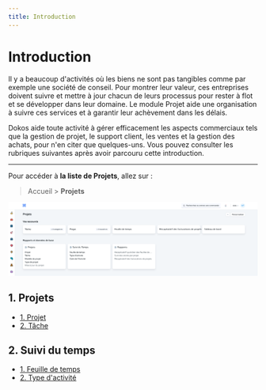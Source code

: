 ```yaml
---
title: Introduction
---
```


# Introduction

Il y a beaucoup d'activités où les biens ne sont pas tangibles comme par exemple une société de conseil. Pour montrer leur valeur, ces entreprises doivent suivre et mettre à jour chacun de leurs processus pour rester à flot et se développer dans leur domaine. Le module Projet aide une organisation à suivre ces services et à garantir leur achèvement dans les délais.

Dokos aide toute activité à gérer efficacement les aspects commerciaux tels que la gestion de projet, le support client, les ventes et la gestion des achats, pour n'en citer que quelques-uns. Vous pouvez consulter les rubriques suivantes après avoir parcouru cette introduction.

---

Pour accéder à **la liste de Projets**, allez sur :

> Accueil > **Projets**

![projet.png](/content/projets/projet.png)

## 1. Projets

- [1. Projet](/dokos/projets/projets)
- [2. Tâche](/dokos/projets/taches)


## 2. Suivi du temps

- [1. Feuille de temps](/dokos/projets/feuilles-de-temps)
- [2. Type d'activité](/dokos/projets/types-activite)